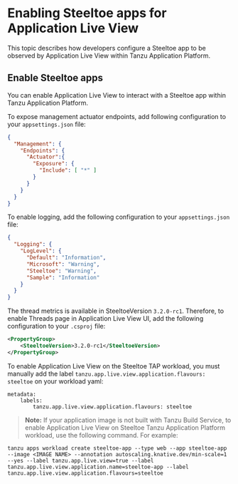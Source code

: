 # Enabling Steeltoe apps for Application Live View

This topic describes how developers configure a Steeltoe app to be observed by
Application Live View within Tanzu Application Platform.

## Enable Steeltoe apps

You can enable Application Live View to interact with a Steeltoe app within Tanzu Application Platform.

To expose management actuator endpoints, add following configuration to your `appsettings.json` file:

```json
{
  "Management": {
    "Endpoints": {
      "Actuator":{
        "Exposure": {
          "Include": [ "*" ]
        }
      }
    }
  }
}
```

To enable logging, add the following configuration to your `appsettings.json` file:

```json
{
  "Logging": {
    "LogLevel": {
      "Default": "Information",
      "Microsoft": "Warning",
      "Steeltoe": "Warning",
      "Sample": "Information"
    }
  }
}
```

The thread metrics is available in SteeltoeVersion `3.2.0-rc1`. Therefore, to enable Threads page in Application Live View UI, add the following configuration to your `.csproj` file:

```xml
<PropertyGroup>
    <SteeltoeVersion>3.2.0-rc1</SteeltoeVersion>
</PropertyGroup>
```

To enable Application Live View on the Steeltoe TAP workload, you must manually add the label `tanzu.app.live.view.application.flavours: steeltoe` on your workload yaml:

```
metadata:
    labels:
        tanzu.app.live.view.application.flavours: steeltoe
```

>**Note:** If your application image is not built with Tanzu Build Service, to enable Application Live View on Steeltoe Tanzu Application Platform workload, use the following command. For example:

```
tanzu apps workload create steeltoe-app --type web --app steeltoe-app --image <IMAGE NAME> --annotation autoscaling.knative.dev/min-scale=1 --yes --label tanzu.app.live.view=true --label tanzu.app.live.view.application.name=steeltoe-app --label tanzu.app.live.view.application.flavours=steeltoe
```
